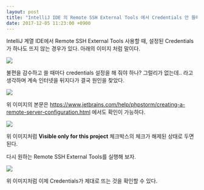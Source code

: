 ```yaml
---
layout: post
title: "IntelliJ IDE 의 Remote SSH External Tools 에서 Credentials 안 뜰때 확인할 사항"
date: 2017-12-05 11:23:00 +0900
---
```


IntelliJ 계열 IDE에서 Remote SSH External Tools 사용할 때, 설정된 Credentials가 하나도 뜨지 않는 경우가 있다. 아래의 이미지 처럼 말이다.

![](http://note.minbyul.com/assets/images/intellij_remote_ssh_external_tools_0.jpg)

불편을 감수하고 쓸 때마다 credentials 설정을 해 줘야 하나? 그럴리가 없는데.. 라고 생각하며 계속 인터넷을 뒤지다가 결국 원인을 찾았다.

![](http://note.minbyul.com/assets/images/intellij_remote_ssh_external_tools_0-1.jpg)

위 이미지의 본문은 https://www.jetbrains.com/help/phpstorm/creating-a-remote-server-configuration.html 에서도 확인이 가능하다.

![](http://note.minbyul.com/assets/images/intellij_remote_ssh_external_tools_1.jpg)

위 이미지처럼 **Visible only for this project** 체크박스의 체크가 해제된 상태로 두면 된다.

다시 원하는 Remote SSH External Tools를 실행해 보자.

![](http://note.minbyul.com/assets/images/intellij_remote_ssh_external_tools_2.jpg)

위 이미지처럼 이제 Credentials가 제대로 뜨는 것을 확인할 수 있다.


